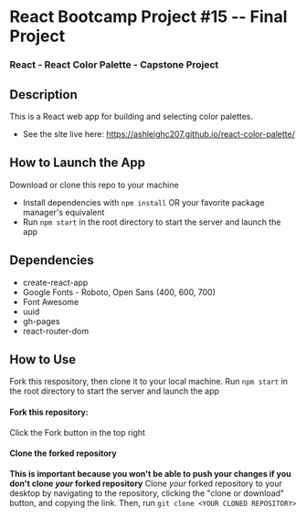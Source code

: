 # React Bootcamp Project #15 -- Final Project

### React - React Color Palette - Capstone Project

## Description

This is a React web app for building and selecting color palettes.

- See the site live here: https://ashleighc207.github.io/react-color-palette/

<!-- <img src="example.png" alt="Example image" width="350" align="center"/>
<img src="example-1.png" alt="Example image" width="350" align="center"/> -->

## How to Launch the App

Download or clone this repo to your machine

- Install dependencies with `npm install` OR your favorite package manager's equivalent
- Run `npm start` in the root directory to start the server and launch the app

## Dependencies

- create-react-app
- Google Fonts - Roboto, Open Sans (400, 600, 700)
- Font Awesome
- uuid
- gh-pages
- react-router-dom

## How to Use

Fork this respository, then clone it to your local machine. Run `npm start` in the root directory to start the server and launch the app

#### Fork this repository:

Click the Fork button in the top right

#### Clone the forked repository

**This is important because you won't be able to push your changes if you don't clone _your_ forked repository**
Clone _your_ forked repository to your desktop by navigating to the repository, clicking the "clone or download" button, and copying the link. Then, run `git clone <YOUR CLONED REPOSITORY>`
